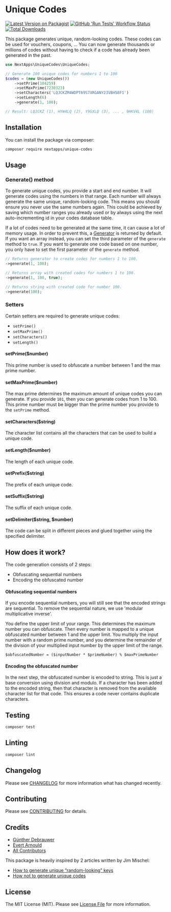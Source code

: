 # Unique Codes

[![Latest Version on Packagist](https://img.shields.io/packagist/v/nextapps/unique-codes.svg?style=flat-square)](https://packagist.org/packages/nextapps/unique-codes)
[![GitHub 'Run Tests' Workflow Status](https://img.shields.io/github/workflow/status/nextapps-be/unique-codes/run-tests?label=tests&style=flat-square&logo=github)](https://github.com/nextapps-be/unique-codes/actions?query=workflow%3Arun-tests)
[![Total Downloads](https://img.shields.io/packagist/dt/nextapps/unique-codes.svg?style=flat-square)](https://packagist.org/packages/nextapps/unique-codes)

This package generates unique, random-looking codes. These codes can be used for vouchers, coupons, ...
You can now generate thousands or millions of codes without having to check if a code has already been generated in the past.

``` php
use NextApps\UniqueCodes\UniqueCodes;

// Generate 100 unique codes for numbers 1 to 100
$codes = (new UniqueCodes())
    ->setPrime(184259)
    ->setMaxPrime(7230323)
    ->setCharacters('LQJCKZM4WDPT69S7XRGANY23VBH58F1')
    ->setLength(6)
    ->generate(1, 100);

// Result: LQJCKZ (1), HYW4LQ (2), Y9GXLQ (3), ... , 9HKV4L (100)
```

## Installation

You can install the package via composer:

```bash
composer require nextapps/unique-codes
```

## Usage

### Generate() method

To generate unique codes, you provide a start and end number. It will generate codes using the numbers in that range. Each number will always generate the same unique, random-looking code. This means you should ensure you never use the same numbers again. This could be achieved by saving which number ranges you already used or by always using the next auto-incrementing id in your codes database table.

If a lot of codes need to be generated at the same time, it can cause a lot of memory usage. In order to prevent this, a [Generator](https://www.php.net/manual/en/class.generator.php) is returned by default. If you want an array instead, you can set the third parameter of the `generate` method to `true`. If you want to generate one code based on one number, you only have to set the first parameter of the `generate` method.

```php
// Returns generator to create codes for numbers 1 to 100.
->generate(1, 100);

// Returns array with created codes for numbers 1 to 100.
->generate(1, 100, true);

// Returns string with created code for number 100.
->generate(100);
```

### Setters

Certain setters are required to generate unique codes:
* `setPrime()`
* `setMaxPrime()`
* `setCharacters()`
* `setLength()`

#### setPrime($number)

This prime number is used to obfuscate a number between 1 and the max prime number.

#### setMaxPrime($number)

The max prime determines the maximum amount of unique codes you can generate. If you provide `101`, then you can generate codes from 1 to 100.
This prime number must be bigger than the prime number you provide to the `setPrime` method.

#### setCharacters($string)

The character list contains all the characters that can be used to build a unique code.

#### setLength($number)

The length of each unique code.

#### setPrefix($string)

The prefix of each unique code.

#### setSuffix($string)

The suffix of each unique code.

#### setDelimiter($string, $number)

The code can be split in different pieces and glued together using the specified delimiter.

## How does it work?

The code generation consists of 2 steps:
- Obfuscating sequential numbers
- Encoding the obfuscated number

#### Obfuscating sequential numbers

If you encode sequential numbers, you will still see that the encoded strings are sequential. To remove the sequential nature, we use 'modular multiplicative inverse'.

You define the upper limit of your range. This determines the maximum number you can obfuscate. Then every number is mapped to a unique obfuscated number between 1 and the upper limit. You multiply the input number with a random prime number, and you determine the remainder of the division of your multiplied input number by the upper limit of the range.

```
$obfuscatedNumber = ($inputNumber * $primeNumber) % $maxPrimeNumber
```

#### Encoding the obfuscated number

In the next step, the obfuscated number is encoded to string. This is just a base conversion using division and modulo. If a character has been added to the encoded string, then that character is removed from the available character list for that code. This ensures a code never contains duplicate characters.

## Testing

``` bash
composer test
```

## Linting

```bash
composer lint
```

## Changelog

Please see [CHANGELOG](CHANGELOG.md) for more information what has changed recently.

## Contributing

Please see [CONTRIBUTING](CONTRIBUTING.md) for details.

## Credits

- [Günther Debrauwer](https://github.com/gdebrauwer)
- [Evert Arnould](https://github.com/earnould)
- [All Contributors](../../contributors)

This package is heavily inspired by 2 articles written by Jim Mischel:
- [How to generate unique “random-looking” keys
](https://web.archive.org/web/20170730030023/http://blog.mischel.com/2017/06/20/how-to-generate-random-looking-keys/)
- [How not to generate unique codes](https://web.archive.org/web/20170823111437/http://blog.mischel.com/2017/05/30/how-not-to-generate-unique-codes/)

## License

The MIT License (MIT). Please see [License File](LICENSE.md) for more information.

